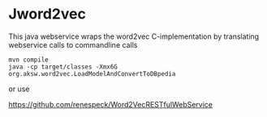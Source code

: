 # Jword2vec
This java webservice wraps the word2vec C-implementation by translating webservice calls to commandline calls

```
mvn compile
java -cp target/classes -Xmx6G org.aksw.word2vec.LoadModelAndConvertToDBpedia 
```

or use 

https://github.com/renespeck/Word2VecRESTfulWebService
